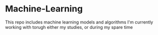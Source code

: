 # Machine-Learning
This repo includes machine learning models and algorithms I'm currently working with torugh either my studies, or during my spare time 

